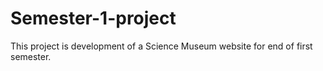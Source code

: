 # Semester-1-project
This project is development of a Science Museum website for end of first semester.
